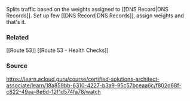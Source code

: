 Splits traffic based on the weights assigned to [[DNS Record|DNS Records]].
Set up few [[DNS Record|DNS Records]], assign weights and that's it.
### Related
[[Route 53]]
[[Route 53 - Health Checks]]
### Source
https://learn.acloud.guru/course/certified-solutions-architect-associate/learn/18a859bb-6310-4227-b3a9-95c57bceaa6c/f802d68f-c822-49aa-8e6d-12f1d574fa78/watch